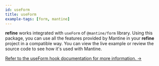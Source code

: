 ```yaml
---
id: useForm
title: useForm
example-tags: [form, mantine]
---
```


**refine** works integrated with `useForm` of `@mantine/form` library. Using this package, you can use all the features provided by Mantine in your **refine** project in a compatible way. You can view the live example or review the source code to see how it's used with Mantine.

[Refer to the useForm hook documentation for more information. →](/docs/api-reference/mantine/hooks/form/useForm.md)

<CodeSandboxExample path="form-mantine-use-form" />
